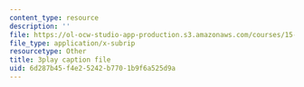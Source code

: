 ```yaml
---
content_type: resource
description: ''
file: https://ol-ocw-studio-app-production.s3.amazonaws.com/courses/15-071-the-analytics-edge-spring-2017/6d287b45f4e25242b7701b9f6a525d9a_3cN7bSffVm4.vtt
file_type: application/x-subrip
resourcetype: Other
title: 3play caption file
uid: 6d287b45-f4e2-5242-b770-1b9f6a525d9a
---
```

